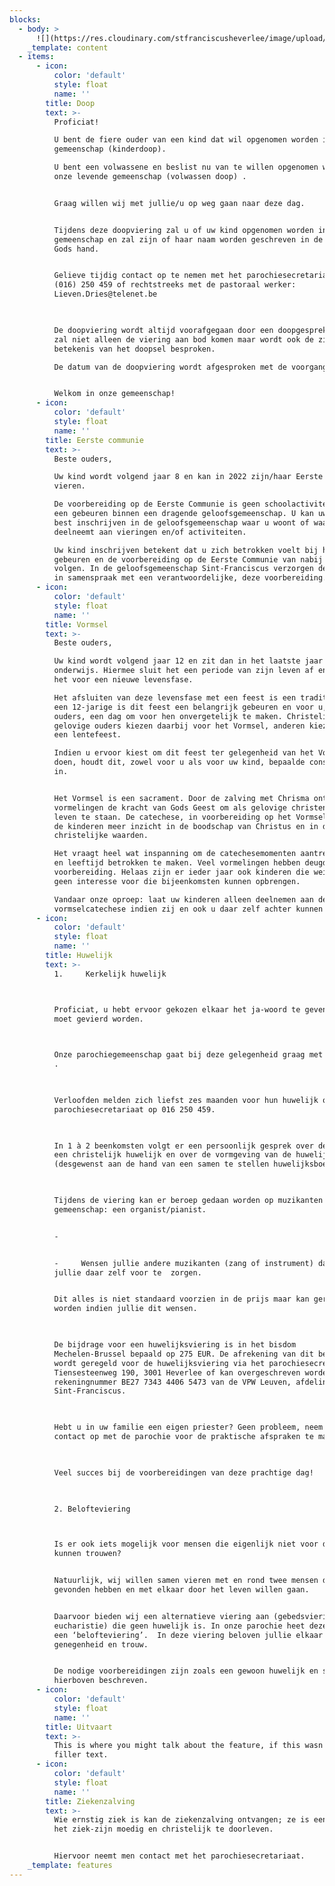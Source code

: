 ```yaml
---
blocks:
  - body: >
      ![](https://res.cloudinary.com/stfranciscusheverlee/image/upload/v1657218894/pexels-lisa-2721581_mbfus5.jpg)
    _template: content
  - items:
      - icon:
          color: 'default'
          style: float
          name: ''
        title: Doop
        text: >-
          Proficiat!

          U bent de fiere ouder van een kind dat wil opgenomen worden in onze
          gemeenschap (kinderdoop).

          U bent een volwassene en beslist nu van te willen opgenomen worden in
          onze levende gemeenschap (volwassen doop) . 


          Graag willen wij met jullie/u op weg gaan naar deze dag.


          Tijdens deze doopviering zal u of uw kind opgenomen worden in onze
          gemeenschap en zal zijn of haar naam worden geschreven in de palm van
          Gods hand.


          Gelieve tijdig contact op te nemen met het parochiesecretariaat op
          (016) 250 459 of rechtstreeks met de pastoraal werker:
          Lieven.Dries@telenet.be

           

          De doopviering wordt altijd voorafgegaan door een doopgesprek. Daarin
          zal niet alleen de viering aan bod komen maar wordt ook de zin en
          betekenis van het doopsel besproken.

          De datum van de doopviering wordt afgesproken met de voorganger. 


          Welkom in onze gemeenschap!
      - icon:
          color: 'default'
          style: float
          name: ''
        title: Eerste communie
        text: >-
          Beste ouders, 

          Uw kind wordt volgend jaar 8 en kan in 2022 zijn/haar Eerste Communie
          vieren.

          De voorbereiding op de Eerste Communie is geen schoolactiviteit, maar
          een gebeuren binnen een dragende geloofsgemeenschap. U kan uw kind dus
          best inschrijven in de geloofsgemeenschap waar u woont of waar u
          deelneemt aan vieringen en/of activiteiten.

          Uw kind inschrijven betekent dat u zich betrokken voelt bij het
          gebeuren en de voorbereiding op de Eerste Communie van nabij wil
          volgen. In de geloofsgemeenschap Sint-Franciscus verzorgen de ouders,
          in samenspraak met een verantwoordelijke, deze voorbereiding.
      - icon:
          color: 'default'
          style: float
          name: ''
        title: Vormsel
        text: >-
          Beste ouders,

          Uw kind wordt volgend jaar 12 en zit dan in het laatste jaar lager
          onderwijs. Hiermee sluit het een periode van zijn leven af en staat
          het voor een nieuwe levensfase.

          Het afsluiten van deze levensfase met een feest is een traditie. Voor
          een 12-jarige is dit feest een belangrijk gebeuren en voor u, als
          ouders, een dag om voor hen onvergetelijk te maken. Christelijk
          gelovige ouders kiezen daarbij voor het Vormsel, anderen kiezen voor
          een lentefeest.

          Indien u ervoor kiest om dit feest ter gelegenheid van het Vormsel te
          doen, houdt dit, zowel voor u als voor uw kind, bepaalde consequenties
          in.


          Het Vormsel is een sacrament. Door de zalving met Chrisma ontvangen de
          vormelingen de kracht van Gods Geest om als gelovige christenen in het
          leven te staan. De catechese, in voorbereiding op het Vormsel, geeft
          de kinderen meer inzicht in de boodschap van Christus en in de
          christelijke waarden.

          Het vraagt heel wat inspanning om de catechesemomenten aantrekkelijk
          en leeftijd betrokken te maken. Veel vormelingen hebben deugd aan deze
          voorbereiding. Helaas zijn er ieder jaar ook kinderen die weinig of
          geen interesse voor die bijeenkomsten kunnen opbrengen.

          Vandaar onze oproep: laat uw kinderen alleen deelnemen aan de
          vormselcatechese indien zij en ook u daar zelf achter kunnen staan.
      - icon:
          color: 'default'
          style: float
          name: ''
        title: Huwelijk
        text: >-
          1.     Kerkelijk huwelijk



          Proficiat, u hebt ervoor gekozen elkaar het ja-woord te geven en dat
          moet gevierd worden.

           

          Onze parochiegemeenschap gaat bij deze gelegenheid graag met u op weg
          .

           

          Verloofden melden zich liefst zes maanden voor hun huwelijk op het
          parochiesecretariaat op 016 250 459.  

           

          In 1 à 2 beenkomsten volgt er een persoonlijk gesprek over de zin van
          een christelijk huwelijk en over de vormgeving van de huwelijksviering
          (desgewenst aan de hand van een samen te stellen huwelijksboekje).

           

          Tijdens de viering kan er beroep gedaan worden op muzikanten van onze
          gemeenschap: een organist/pianist.


          -         


          -     Wensen jullie andere muzikanten (zang of instrument) dan dienen
          jullie daar zelf voor te  zorgen.


          Dit alles is niet standaard voorzien in de prijs maar kan geregeld
          worden indien jullie dit wensen.

           

          De bijdrage voor een huwelijksviering is in het bisdom
          Mechelen-Brussel bepaald op 275 EUR. De afrekening van dit bedrag
          wordt geregeld voor de huwelijksviering via het parochiesecretariaat,
          Tiensesteenweg 190, 3001 Heverlee of kan overgeschreven worden op het
          rekeningnummer BE27 7343 4406 5473 van de VPW Leuven, afdeling
          Sint-Franciscus.   

           

          Hebt u in uw familie een eigen priester? Geen probleem, neem dan
          contact op met de parochie voor de praktische afspraken te maken.

           

          Veel succes bij de voorbereidingen van deze prachtige dag!

           

          2. Belofteviering



          Is er ook iets mogelijk voor mensen die eigenlijk niet voor de kerk
          kunnen trouwen?


          Natuurlijk, wij willen samen vieren met en rond twee mensen die elkaar
          gevonden hebben en met elkaar door het leven willen gaan.


          Daarvoor bieden wij een alternatieve viering aan (gebedsviering of
          eucharistie) die geen huwelijk is. In onze parochie heet deze viering
          een ‘belofteviering’.  In deze viering beloven jullie elkaar
          genegenheid en trouw.


          De nodige voorbereidingen zijn zoals een gewoon huwelijk en staan
          hierboven beschreven.
      - icon:
          color: 'default'
          style: float
          name: ''
        title: Uitvaart
        text: >-
          This is where you might talk about the feature, if this wasn't just
          filler text.
      - icon:
          color: 'default'
          style: float
          name: ''
        title: Ziekenzalving
        text: >-
          Wie ernstig ziek is kan de ziekenzalving ontvangen; ze is een steun om
          het ziek-zijn moedig en christelijk te doorleven.


          Hiervoor neemt men contact met het parochiesecretariaat.
    _template: features
---
```


